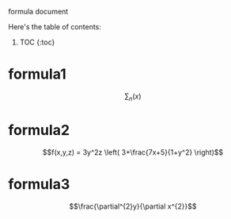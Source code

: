 formula document

Here's the table of contents:

1. TOC
{:toc}




# formula1

$$\sum_n (x)$$

# formula2

$$f(x,y,z) = 3y^2z \left( 3+\frac{7x+5}{1+y^2} \right)$$

# formula3

$$\frac{\partial^{2}y}{\partial x^{2}}$$
